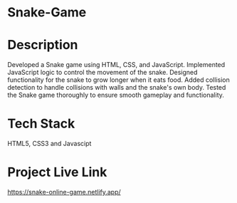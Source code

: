 # Snake-Game

# Description

Developed a Snake game using HTML, CSS, and JavaScript.
Implemented JavaScript logic to control the movement of the snake.
Designed functionality for the snake to grow longer when it eats food.
Added collision detection to handle collisions with walls and the snake's
own body.
Tested the Snake game thoroughly to ensure smooth gameplay and
functionality.

# Tech Stack

HTML5, CSS3 and Javascipt

# Project Live Link

https://snake-online-game.netlify.app/



